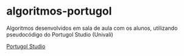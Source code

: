 # algoritmos-portugol
Algoritmos desenvolvidos em sala de aula com os alunos, utilizando pseudocódigo do Portugol Studio (Univali)

[Portugol Studio](http://lite.acad.univali.br/portugol/)
